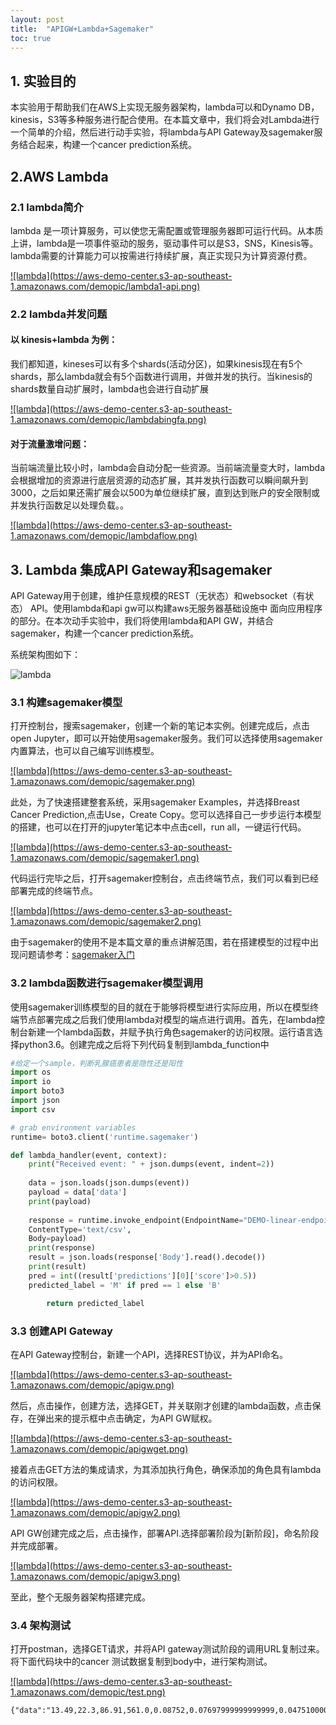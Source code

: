 ```yaml
---
layout: post
title:  "APIGW+Lambda+Sagemaker"
toc: true
---
```


## 1. 实验目的

本实验用于帮助我们在AWS上实现无服务器架构，lambda可以和Dynamo DB，kinesis，S3等多种服务进行配合使用。在本篇文章中，我们将会对Lambda进行一个简单的介绍，然后进行动手实验，将lambda与API Gateway及sagemaker服务结合起来，构建一个cancer prediction系统。

## 2.AWS Lambda

### 2.1 lambda简介

lambda 是一项计算服务，可以使您无需配置或管理服务器即可运行代码。从本质上讲，lambda是一项事件驱动的服务，驱动事件可以是S3，SNS，Kinesis等。lambda需要的计算能力可以按需进行持续扩展，真正实现只为计算资源付费。

<a data-fancybox="gallery" href="https://aws-demo-center.s3-ap-southeast-1.amazonaws.com/demopic/lambda1-api.png">
![lambda](https://aws-demo-center.s3-ap-southeast-1.amazonaws.com/demopic/lambda1-api.png)</a>

### 2.2 lambda并发问题

#### 以 kinesis+lambda 为例：

​    我们都知道，kineses可以有多个shards(活动分区)，如果kinesis现在有5个shards，那么lambda就会有5个函数进行调用，并做并发的执行。当kinesis的shards数量自动扩展时，lambda也会进行自动扩展



<a data-fancybox="gallery" href="https://aws-demo-center.s3-ap-southeast-1.amazonaws.com/demopic/lambdabingfa.png">
![lambda](https://aws-demo-center.s3-ap-southeast-1.amazonaws.com/demopic/lambdabingfa.png)</a>



#### 对于流量激增问题：

当前端流量比较小时，lambda会自动分配一些资源。当前端流量变大时，lambda会根据增加的资源进行底层资源的动态扩展，其并发执行函数可以瞬间飙升到3000，之后如果还需扩展会以500为单位继续扩展，直到达到账户的安全限制或并发执行函数足以处理负载。。

 <a data-fancybox="gallery" href="https://aws-demo-center.s3-ap-southeast-1.amazonaws.com/demopic/lambdaflow.png">
![lambda](https://aws-demo-center.s3-ap-southeast-1.amazonaws.com/demopic/lambdaflow.png)</a>



## 3. Lambda 集成API Gateway和sagemaker



API Gateway用于创建，维护任意规模的REST（无状态）和websocket（有状态） API。使用lambda和api gw可以构建aws无服务器基础设施中 面向应用程序的部分。在本次动手实验中，我们将使用lambda和API GW，并结合sagemaker，构建一个cancer prediction系统。

系统架构图如下：

![lambda](https://aws-demo-center.s3-ap-southeast-1.amazonaws.com/demopic/lambdaarchitecture.png)

### 3.1 构建sagemaker模型

打开控制台，搜索sagemaker，创建一个新的笔记本实例。创建完成后，点击 open Jupyter，即可以开始使用sagemaker服务。我们可以选择使用sagemaker内置算法，也可以自己编写训练模型。

 <a data-fancybox="gallery" href="https://aws-demo-center.s3-ap-southeast-1.amazonaws.com/demopic/sagemaker.png">
![lambda](https://aws-demo-center.s3-ap-southeast-1.amazonaws.com/demopic/sagemaker.png)</a>

此处，为了快速搭建整套系统，采用sagemaker Examples，并选择Breast Cancer Prediction,点击Use，Create Copy。您可以选择自己一步步运行本模型的搭建，也可以在打开的jupyter笔记本中点击cell，run all，一键运行代码。

<a data-fancybox="gallery" href="https://aws-demo-center.s3-ap-southeast-1.amazonaws.com/demopic/sagemaker1.png">
![lambda](https://aws-demo-center.s3-ap-southeast-1.amazonaws.com/demopic/sagemaker1.png)</a>

代码运行完毕之后，打开sagemaker控制台，点击终端节点，我们可以看到已经部署完成的终端节点。

<a data-fancybox="gallery" href="https://aws-demo-center.s3-ap-southeast-1.amazonaws.com/demopic/sagemaker2.png">
![lambda](https://aws-demo-center.s3-ap-southeast-1.amazonaws.com/demopic/sagemaker2.png)</a>

由于sagemaker的使用不是本篇文章的重点讲解范围，若在搭建模型的过程中出现问题请参考：[sagemaker入门](https://docs.aws.amazon.com/zh_cn/sagemaker/latest/dg/gs.html)

### 3.2 lambda函数进行sagemaker模型调用

使用sagemaker训练模型的目的就在于能够将模型进行实际应用，所以在模型终端节点部署完成之后我们使用lambda对模型的端点进行调用。首先，在lambda控制台新建一个lambda函数，并赋予执行角色sagemaker的访问权限。运行语言选择python3.6。创建完成之后将下列代码复制到lambda_function中

```python
#给定一个sample，判断乳腺癌患者是隐性还是阳性
import os
import io
import boto3
import json
import csv

# grab environment variables
runtime= boto3.client('runtime.sagemaker')

def lambda_handler(event, context):
    print("Received event: " + json.dumps(event, indent=2))
   
    data = json.loads(json.dumps(event))
    payload = data['data']
    print(payload)
    
    response = runtime.invoke_endpoint(EndpointName="DEMO-linear-endpoint-201908190751",
    ContentType='text/csv',
    Body=payload)
    print(response)
    result = json.loads(response['Body'].read().decode())
    print(result)
    pred = int((result['predictions'][0]['score']>0.5))
    predicted_label = 'M' if pred == 1 else 'B'

		return predicted_label
```

### 3.3 创建API Gateway

在API Gateway控制台，新建一个API，选择REST协议，并为API命名。

<a data-fancybox="gallery" href="https://aws-demo-center.s3-ap-southeast-1.amazonaws.com/demopic/apigw.png">
![lambda](https://aws-demo-center.s3-ap-southeast-1.amazonaws.com/demopic/apigw.png)</a>

然后，点击操作，创建方法，选择GET，并关联刚才创建的lambda函数，点击保存，在弹出来的提示框中点击确定，为API GW赋权。

<a data-fancybox="gallery" href="https://aws-demo-center.s3-ap-southeast-1.amazonaws.com/demopic/apigwget.png">
![lambda](https://aws-demo-center.s3-ap-southeast-1.amazonaws.com/demopic/apigwget.png)</a>

接着点击GET方法的集成请求，为其添加执行角色，确保添加的角色具有lambda的访问权限。

<a data-fancybox="gallery" href="https://aws-demo-center.s3-ap-southeast-1.amazonaws.com/demopic/apigw2.png">
![lambda](https://aws-demo-center.s3-ap-southeast-1.amazonaws.com/demopic/apigw2.png)</a>

API GW创建完成之后，点击操作，部署API.选择部署阶段为[新阶段]，命名阶段并完成部署。

<a data-fancybox="gallery" href="https://aws-demo-center.s3-ap-southeast-1.amazonaws.com/demopic/apigw3.png">
![lambda](https://aws-demo-center.s3-ap-southeast-1.amazonaws.com/demopic/apigw3.png)</a>

至此，整个无服务器架构搭建完成。

### 3.4 架构测试

打开postman，选择GET请求，并将API gateway测试阶段的调用URL复制过来。将下面代码块中的cancer 测试数据复制到body中，进行架构测试。

<a data-fancybox="gallery" href="https://aws-demo-center.s3-ap-southeast-1.amazonaws.com/demopic/test.png">
![lambda](https://aws-demo-center.s3-ap-southeast-1.amazonaws.com/demopic/test.png)</a>

```
{"data":"13.49,22.3,86.91,561.0,0.08752,0.07697999999999999,0.047510000000000004,0.033839999999999995,0.1809,0.057179999999999995,0.2338,1.3530000000000002,1.735,20.2,0.004455,0.013819999999999999,0.02095,0.01184,0.01641,0.001956,15.15,31.82,99.0,698.8,0.1162,0.1711,0.2282,0.1282,0.2871,0.06917000000000001"}
```

